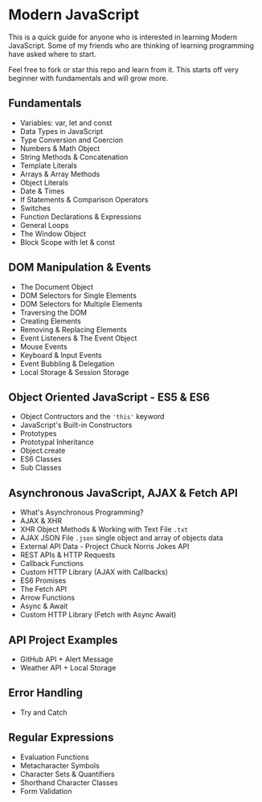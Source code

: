 # Modern JavaScript

This is a quick guide for anyone who is interested in learning Modern JavaScript. Some of my friends who are thinking of learning programming have asked where to start.

Feel free to fork or star this repo and learn from it. This starts off very beginner with fundamentals and will grow more.

## Fundamentals

* Variables: var, let and const
* Data Types in JavaScript
* Type Conversion and Coercion
* Numbers & Math Object
* String Methods & Concatenation
* Template Literals
* Arrays & Array Methods
* Object Literals
* Date & Times
* If Statements & Comparison Operators
* Switches
* Function Declarations & Expressions
* General Loops
* The Window Object
* Block Scope with let & const

## DOM Manipulation & Events

* The Document Object
* DOM Selectors for Single Elements
* DOM Selectors for Multiple Elements
* Traversing the DOM
* Creating Elements
* Removing & Replacing Elements
* Event Listeners & The Event Object
* Mouse Events
* Keyboard & Input Events
* Event Bubbling & Delegation
* Local Storage & Session Storage

## Object Oriented JavaScript - ES5 & ES6

* Object Contructors and the ```'this'``` keyword
* JavaScript's Built-in Constructors
* Prototypes
* Prototypal Inheritance
* Object.create
* ES6 Classes
* Sub Classes

## Asynchronous JavaScript, AJAX & Fetch API

* What's Asynchronous Programming?
* AJAX & XHR
* XHR Object Methods & Working with Text File ```.txt```
* AJAX JSON File ```.json``` single object and array of objects data
* External API Data - Project Chuck Norris Jokes API
* REST APIs & HTTP Requests
* Callback Functions
* Custom HTTP Library (AJAX with Callbacks)
* ES6 Promises
* The Fetch API
* Arrow Functions
* Async & Await
* Custom HTTP Library (Fetch with Async Await)

## API Project Examples

* GitHub API + Alert Message
* Weather API + Local Storage

## Error Handling

* Try and Catch

## Regular Expressions

* Evaluation Functions
* Metacharacter Symbols
* Character Sets & Quantifiers
* Shorthand Character Classes
* Form Validation